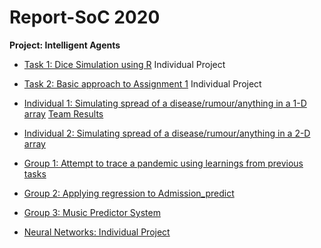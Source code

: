 # Report-SoC 2020

**Project: Intelligent Agents**

* [Task 1: Dice Simulation using R](https://github.com/iamprasann/SOC-2020/tree/master/Prasann%20Files/SOC-2020/Task%201 )
Individual Project

* [Task 2: Basic approach to Assignment 1](https://github.com/iamprasann/SOC-2020/tree/master/Prasann%20Files/SOC-2020/Task%202 )
Individual Project

* [Individual 1: Simulating spread of a disease/rumour/anything in a 1-D array](https://github.com/iamprasann/SOC-2020/tree/master/Prasann%20Files/SOC-2020/Indvdl%201)
[Team Results](https://docs.google.com/spreadsheets/d/10FrS48lpKSq90jhKPP6wHfa9FxE76ypXISpi8zBEJ-c)

* [Individual 2: Simulating spread of a disease/rumour/anything in a 2-D array](https://github.com/iamprasann/SOC-2020/tree/master/Prasann%20Files/SOC-2020/Indvdl%202)

* [Group 1: Attempt to trace a pandemic using learnings from previous tasks](https://github.com/iamprasann/SOC-2020/tree/master/Prasann%20Files/SOC-2020/Grp%201)

* [Group 2: Applying regression to Admission_predict](https://github.com/iamprasann/SOC-2020/tree/master/Prasann%20Files/SOC-2020/Grp%202)

* [Group 3: Music Predictor System](https://github.com/iamprasann/SOC-2020/tree/master/Prasann%20Files/SOC-2020/Grp%203)

* [Neural Networks: Individual Project](https://github.com/iamprasann/SOC-2020/tree/master/Prasann%20Files/SOC-2020/Indvdl%203)
     




